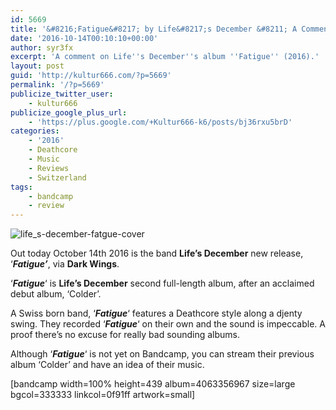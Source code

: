 ```yaml
---
id: 5669
title: '&#8216;Fatigue&#8217; by Life&#8217;s December &#8211; A Comment'
date: '2016-10-14T00:10:10+00:00'
author: syr3fx
excerpt: 'A comment on Life''s December''s album ''Fatigue'' (2016).'
layout: post
guid: 'http://kultur666.com/?p=5669'
permalink: '/?p=5669'
publicize_twitter_user:
    - kultur666
publicize_google_plus_url:
    - 'https://plus.google.com/+Kultur666-k6/posts/bj36rxu5brD'
categories:
    - '2016'
    - Deathcore
    - Music
    - Reviews
    - Switzerland
tags:
    - bandcamp
    - review
---
```


![life_s-december-fatgue-cover](http://localhost:8080/wp-content/uploads/2016/10/life_s-december-fatgue-cover.jpg)

Out today October 14th 2016 is the band **Life’s December** new release, ‘***Fatigue’***, via **Dark Wings**.

‘***Fatigue***‘ is **Life’s December** second full-length album, after an acclaimed debut album, ‘Colder’.

A Swiss born band, ‘***Fatigue***‘ features a Deathcore style along a djenty swing. They recorded ‘***Fatigue***‘ on their own and the sound is impeccable. A proof there’s no excuse for really bad sounding albums.

Although ‘***Fatigue***‘ is not yet on Bandcamp, you can stream their previous album ‘Colder’ and have an idea of their music.

\[bandcamp width=100% height=439 album=4063356967 size=large bgcol=333333 linkcol=0f91ff artwork=small\]